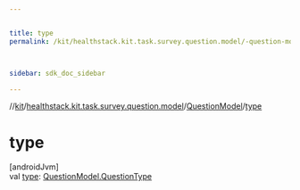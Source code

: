 ```yaml
---


title: type
permalink: /kit/healthstack.kit.task.survey.question.model/-question-model/type.html



sidebar: sdk_doc_sidebar

---
```



//[kit](/kit.html)/[healthstack.kit.task.survey.question.model](../index.html)/[QuestionModel](index.html)/[type](type.html)



# type



[androidJvm]\
val [type](type.html): [QuestionModel.QuestionType](-question-type/index.html)






